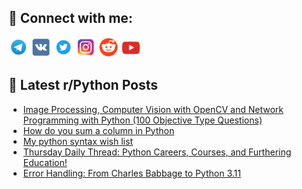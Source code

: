 ## 🔎 Connect with me:
[<img src="https://github.com/bullbesh/bullbesh/blob/main/images/Telegram.png" width="32" height="32" />](https://t.me/bullbesh)
[<img src="https://github.com/bullbesh/bullbesh/blob/main/images/VK.png" width="32" height="32" />](https://vk.com/bullbesh)
[<img src="https://github.com/bullbesh/bullbesh/blob/main/images/Twitter.png" width="32" height="32" />](https://twitter.com/bullbesh1)
[<img src="https://github.com/bullbesh/bullbesh/blob/main/images/Instagram.png" width="32" height="32" />](https://www.instagram.com/bullbesh)
[<img src="https://github.com/bullbesh/bullbesh/blob/main/images/Reddit.png" width="32" height="32" />](https://www.reddit.com/user/bullbesh)
[<img src="https://github.com/bullbesh/bullbesh/blob/main/images/YouTube.png" width="32" height="32" />](https://www.youtube.com/channel/UCtfjRs6uzgq5mfm8S06WTcg)

## 📕 Latest r/Python Posts
<!-- BLOG-POST-LIST:START -->
- [Image Processing, Computer Vision with OpenCV and Network Programming with Python &lpar;100 Objective Type Questions&rpar;](https://www.reddit.com/r/Python/comments/15telyz/image_processing_computer_vision_with_opencv_and/)
- [How do you sum a column in Python](https://www.reddit.com/r/Python/comments/15te3ng/how_do_you_sum_a_column_in_python/)
- [My python syntax wish list](https://www.reddit.com/r/Python/comments/15tar70/my_python_syntax_wish_list/)
- [Thursday Daily Thread: Python Careers, Courses, and Furthering Education!](https://www.reddit.com/r/Python/comments/15t6lgk/thursday_daily_thread_python_careers_courses_and/)
- [Error Handling: From Charles Babbage to Python 3.11](https://www.reddit.com/r/Python/comments/15t503x/error_handling_from_charles_babbage_to_python_311/)
<!-- BLOG-POST-LIST:END -->

